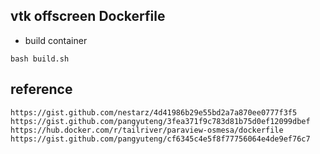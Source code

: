 
## vtk offscreen Dockerfile

+ build container

```
bash build.sh
```


## reference

```
https://gist.github.com/nestarz/4d41986b29e55bd2a7a870ee0777f3f5
https://gist.github.com/pangyuteng/3fea371f9c783d81b75d0ef12099dbef
https://hub.docker.com/r/tailriver/paraview-osmesa/dockerfile
https://gist.github.com/pangyuteng/cf6345c4e5f8f77756064e4de9ef76c7
```
